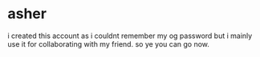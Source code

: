 # asher
i created this account as i couldnt remember my og password but i mainly use it for collaborating with my friend.
so ye
you can go now.